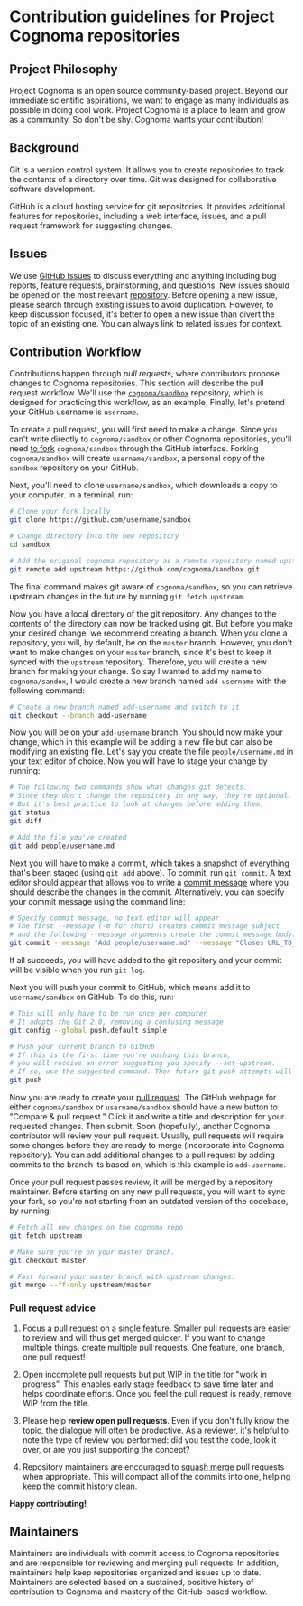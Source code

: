 # Contribution guidelines for Project Cognoma repositories

## Project Philosophy

Project Cognoma is an open source community-based project.
Beyond our immediate scientific aspirations, we want to engage as many individuals as possible in doing cool work.
Project Cognoma is a place to learn and grow as a community.
So don't be shy.
Cognoma wants your contribution!

## Background

Git is a version control system.
It allows you to create repositories to track the contents of a directory over time.
Git was designed for collaborative software development.

GitHub is a cloud hosting service for git repositories.
It provides additional features for repositories, including a web interface, issues, and a pull request framework for suggesting changes.

## Issues

We use [GitHub Issues](https://guides.github.com/features/issues/) to discuss everything and anything including bug reports, feature requests, brainstorming, and questions.
New issues should be opened on the most relevant [repository](https://github.com/cognoma "Repositories of the Cognoma Organization").
Before opening a new issue, please search through existing issues to avoid duplication.
However, to keep discussion focused, it's better to open a new issue than divert the topic of an existing one.
You can always link to related issues for context.

## Contribution Workflow

Contributions happen through _pull requests_, where contributors propose changes to Cognoma repositories.
This section will describe the pull request workflow.
 We'll use the [`cognoma/sandbox`](https://github.com/cognoma/sandbox) repository, which is designed for practicing this workflow, as an example.
Finally, let's pretend your GitHub username is `username`.

To create a pull request, you will first need to make a change.
Since you can't write directly to `cognoma/sandbox` or other Cognoma repositories, you'll need [to fork](https://help.github.com/articles/fork-a-repo/) `cognoma/sandbox` through the GitHub interface.
Forking `cognoma/sandbox` will create `username/sandbox`, a personal copy of the `sandbox` repository on your GitHub.

Next, you'll need to clone `username/sandbox`, which downloads a copy to your computer.
In a terminal, run:

```sh
# Clone your fork locally
git clone https://github.com/username/sandbox

# Change directory into the new repository
cd sandbox

# Add the original cognoma repository as a remote repository named upstream
git remote add upstream https://github.com/cognoma/sandbox.git
```

The final command makes git aware of `cognoma/sandbox`, so you can retrieve upstream changes in the future by running `git fetch upstream`.

Now you have a local directory of the git repository.
Any changes to the contents of the directory can now be tracked using git.
But before you make your desired change, we recommend creating a branch.
When you clone a repository, you will, by default, be on the `master` branch.
However, you don't want to make changes on your `master` branch, since it's best to keep it synced with the `upstream` repository.
Therefore, you will create a new branch for making your change.
So say I wanted to add my name to `cognoma/sandox`, I would create a new branch named `add-username` with the following command:

```sh
# Create a new branch named add-username and switch to it
git checkout --branch add-username
```

Now you will be on your `add-username` branch.
You should now make your change, which in this example will be adding a new file but can also be modifying an existing file.
Let's say you create the file `people/username.md` in your text editor of choice.
Now you will have to stage your change by running:

```sh
# The following two commands show what changes git detects.
# Since they don't change the repository in any way, they're optional.
# But it's best practice to look at changes before adding them.
git status
git diff

# Add the file you've created
git add people/username.md
```

Next you will have to make a commit, which takes a snapshot of everything that's been staged (using `git add` above).
To commit, run `git commit`.
A text editor should appear that allows you to write a [commit message](https://chris.beams.io/posts/git-commit/) where you should describe the changes in the commit.
Alternatively, you can specify your commit message using the command line:

```sh
# Specify commit message, no text editor will appear
# The first --message (-m for short) creates commit message subject
# and the following --message arguments create the commit message body.
git commit --message "Add people/username.md" --message "Closes URL_TO_GITHUB_ISSUE"
```

If all succeeds, you will have added to the git repository and your commit will be visible when you run `git log`.

Next you will push your commit to GitHub, which means add it to `username/sandbox` on GitHub.
To do this, run:

```sh
# This will only have to be run once per computer
# It adopts the Git 2.0, removing a confusing message
git config --global push.default simple

# Push your current branch to GitHub
# If this is the first time you're pushing this branch,
# you will receive an error suggesting you specify --set-upstream.
# If so, use the suggested command. Then future git push attempts will work.
git push
```

Now you are ready to create your [pull request](https://help.github.com/articles/about-pull-requests/).
The GitHub webpage for either `cognoma/sandbox` or `username/sandbox` should have a new button to "Compare & pull request." Click it and write a title and description for your requested changes.
Then submit.
Soon (hopefully), another Cognoma contributor will review your pull request.
Usually, pull requests will require some changes before they are ready to merge (incorporate into Cognoma repository).
You can add additional changes to a pull request by adding commits to the branch its based on, which is this example is `add-username`.

Once your pull request passes review, it will be merged by a repository maintainer.
Before starting on any new pull requests, you will want to sync your fork, so you're not starting from an outdated version of the codebase, by running:

```sh
# Fetch all new changes on the cognoma repo
git fetch upstream

# Make sure you're on your master branch.
git checkout master

# Fast forward your master branch with upstream changes.
git merge --ff-only upstream/master
```

### Pull request advice

1. Focus a pull request on a single feature.
Smaller pull requests are easier to review and will thus get merged quicker.
If you want to change multiple things, create multiple pull requests.
One feature, one branch, one pull request!

2. Open incomplete pull requests but put WIP in the title for "work in progress".
This enables early stage feedback to save time later and helps coordinate efforts.
Once you feel the pull request is ready, remove WIP from the title.
  
3. Please help **review open pull requests**.
Even if you don't fully know the topic, the dialogue will often be productive.
As a reviewer, it's helpful to note the type of review you performed: did you test the code, look it over, or are you just supporting the concept?
  
4. Repository maintainers are encouraged to [squash merge](https://help.github.com/articles/about-pull-request-merges/#squash-and-merge-your-pull-request-commits) pull requests when appropriate.
This will compact all of the commits into one, helping keep the commit history clean.

**Happy contributing!**

## Maintainers

Maintainers are individuals with commit access to Cognoma repositories and are responsible for reviewing and merging pull requests.
In addition, maintainers help keep repositories organized and issues up to date.
Maintainers are selected based on a sustained, positive history of contribution to Cognoma and mastery of the GitHub-based workflow.
